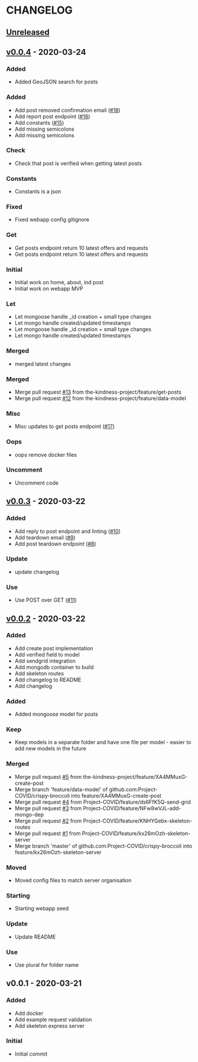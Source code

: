 # CHANGELOG

<a name="unreleased"></a>
## [Unreleased]



<a name="v0.0.4"></a>
## [v0.0.4] - 2020-03-24

### Added
- Added GeoJSON search for posts

### Added
- Add post removed confirmation email ([#18](https://github.com/blokur/bk-catalogue/issues/18))
- Add report post endpoint ([#16](https://github.com/blokur/bk-catalogue/issues/16))
- Add constants ([#15](https://github.com/blokur/bk-catalogue/issues/15))
- Add missing semicolons
- Add missing semicolons

### Check
- Check that post is verified when getting latest posts

### Constants
- Constants is a json

### Fixed
- Fixed webapp config gitignore

### Get
- Get posts endpoint return 10 latest offers and requests
- Get posts endpoint return 10 latest offers and requests

### Initial
- Initial work on home, about, ind post
- Initial work on webapp MVP

### Let
- Let mongoose handle _id creation + small type changes
- Let mongo handle created/updated timestamps
- Let mongoose handle _id creation + small type changes
- Let mongo handle created/updated timestamps

### Merged
- merged latest changes

### Merged
- Merge pull request [#13](https://github.com/blokur/bk-catalogue/issues/13) from the-kindness-project/feature/get-posts
- Merge pull request [#12](https://github.com/blokur/bk-catalogue/issues/12) from the-kindness-project/feature/data-model

### Misc
- Misc updates to get posts endpoint ([#17](https://github.com/blokur/bk-catalogue/issues/17))

### Oops
- oops remove docker files

### Uncomment
- Uncomment code


<a name="v0.0.3"></a>
## [v0.0.3] - 2020-03-22

### Added
- Add reply to post endpoint and linting ([#10](https://github.com/blokur/bk-catalogue/issues/10))
- Add teardown email ([#9](https://github.com/blokur/bk-catalogue/issues/9))
- Add post teardown endpoint ([#8](https://github.com/blokur/bk-catalogue/issues/8))

### Update
- update changelog

### Use
- Use POST over GET ([#11](https://github.com/blokur/bk-catalogue/issues/11))


<a name="v0.0.2"></a>
## [v0.0.2] - 2020-03-22

### Added
- Add create post implementation
- Add verified field to model
- Add sendgrid integration
- Add mongodb container to build
- Add skeleton routes
- Add changelog to README
- Add changelog

### Added
- Added mongoose model for posts

### Keep
- Keep models in a separate folder and have one file per model - easier to add new models in the future

### Merged
- Merge pull request [#5](https://github.com/blokur/bk-catalogue/issues/5) from the-kindness-project/feature/XA4MMuxG-create-post
- Merge branch 'feature/data-model' of github.com:Project-COVID/crispy-broccoli into feature/XA4MMuxG-create-post
- Merge pull request [#4](https://github.com/blokur/bk-catalogue/issues/4) from Project-COVID/feature/ds6FfK5Q-send-grid
- Merge pull request [#3](https://github.com/blokur/bk-catalogue/issues/3) from Project-COVID/feature/NFw8wVJL-add-mongo-dep
- Merge pull request [#2](https://github.com/blokur/bk-catalogue/issues/2) from Project-COVID/feature/KNHYGebx-skeleton-routes
- Merge pull request [#1](https://github.com/blokur/bk-catalogue/issues/1) from Project-COVID/feature/kx26mOzh-skeleton-server
- Merge branch 'master' of github.com:Project-COVID/crispy-broccoli into feature/kx26mOzh-skeleton-server

### Moved
- Moved config files to match server organisation

### Starting
- Starting webapp seed

### Update
- Update README

### Use
- Use plural for folder name


<a name="v0.0.1"></a>
## v0.0.1 - 2020-03-21

### Added
- Add docker
- Add example request validation
- Add skeleton express server

### Initial
- Initial commit



[Unreleased]: https://github.com/blokur/bk-catalogue/compare/v0.0.4...HEAD
[v0.0.4]: https://github.com/blokur/bk-catalogue/compare/v0.0.3...v0.0.4
[v0.0.3]: https://github.com/blokur/bk-catalogue/compare/v0.0.2...v0.0.3
[v0.0.2]: https://github.com/blokur/bk-catalogue/compare/v0.0.1...v0.0.2
